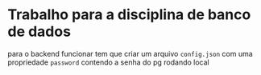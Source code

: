 # Trabalho para a disciplina de banco de dados

para o backend funcionar tem que criar um arquivo `config.json` com uma propriedade `password` contendo a senha do pg rodando local
